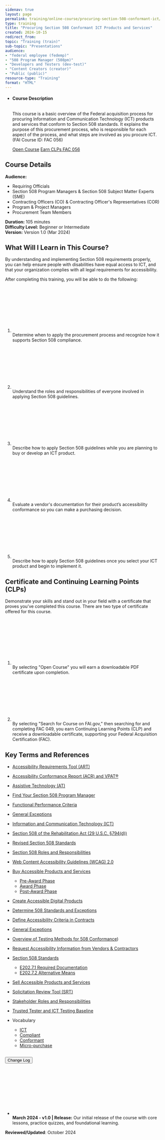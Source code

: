 ```yaml
---
sidenav: true
layout: page
permalink: training/online-course/procuring-section-508-conformant-ict/
type: training
title: "Procuring Section 508 Conformant ICT Products and Services"
created: 2024-10-15
redirect_from:
topic: "Training (train)"
sub-topic: "Presentations"
audience:
- "federal employee (fedemp)"
- "508 Program Manager (508pm)"
- "Developers and Testers (dev-test)"
- "Content Creators (creator)"
- "Public (public)"
resource-type: "Training"
format: "HTML"
---
```

<ul class="usa-card-group">
  <li class="usa-card usa-card--flag flex-1 usa-card--media-right">
    <div class="usa-card__container">
      <div class="usa-card__header">
        <h4 class="usa-card__heading">Course Description</h4>
      </div>
      <div class="usa-card__media usa-card__media--inset">
        <div class="usa-card__img">
          <img src="https://assets.section508.gov/files/thumbnails/online-course-thumbnail-procuring-ict-prod-srvs.jpg" alt="" class="radius-lg" />
        </div>
      </div>
      <div class="usa-card__body">
        <p>This course is a basic overview of the Federal acquisition process for procuring Information and Communication Technology (ICT) products and services that conform to Section 508 standards. It explains the purpose of this procurement process, who is responsible for each aspect of the process, and what steps are involved as you procure ICT. (FAI Course ID: FAC 056)</p>
      </div>
      <div class="usa-card__footer">
        <a href="https://training.section508.gov/procuring-section-508-conformant-ict-products-and-services/index.html" target="_blank" class="usa-button">Open Course</a>&nbsp;<a href="https://www.fai.gov/training/find-and-register-for-courses" target="_blank" class="usa-button usa-button--accent-warm">Earn CLPs FAC 056</a>
      </div>
    </div>
  </li>
</ul>

## Course Details
**Audience:** 
* Requiring Officials
* Section 508 Program Managers & Section 508 Subject Matter Experts (SME)
* Contracting Officers (CO) & Contracting Officer's Representatives (COR)
* Program & Project Managers 
* Procurement Team Members

**Duration:** 105 minutes  
**Difficulty Level:** Beginner or Intermediate  
**Version:** Version 1.0 (Mar 2024)  

## What Will I Learn in This Course?
By understanding and implementing Section 508 requirements properly, you can help ensure people with disabilities have equal access to ICT, and that your organization complies with all legal requirements for accessibility.

After completing this training, you will be able to do the following:
<ol class="usa-icon-list tablet:grid-col">
    <li class="usa-icon-list__item">
        <div class="usa-icon-list__icon text-green"><svg class="usa-icon" aria-hidden="true" role="img"><use xlink:href="{{ site.baseurl }}/assets/images/sprite.svg#check_circle"></use></svg></div>
        <div class="usa-icon-list__content">Determine when to apply the procurement process and recognize how it supports Section 508 compliance.</div>
    </li>
    <li class="usa-icon-list__item">
        <div class="usa-icon-list__icon text-green"><svg class="usa-icon" aria-hidden="true" role="img"><use xlink:href="{{ site.baseurl }}/assets/images/sprite.svg#check_circle"></use></svg></div>
        <div class="usa-icon-list__content">Understand the roles and responsibilities of everyone involved in applying Section 508 guidelines.</div>
    </li>
    <li class="usa-icon-list__item">
        <div class="usa-icon-list__icon text-green"><svg class="usa-icon" aria-hidden="true" role="img"><use xlink:href="{{ site.baseurl }}/assets/images/sprite.svg#check_circle"></use></svg></div>
        <div class="usa-icon-list__content">Describe how to apply Section 508 guidelines while you are planning to buy or develop an ICT product.</div>
    </li>
    <li class="usa-icon-list__item">
        <div class="usa-icon-list__icon text-green"><svg class="usa-icon" aria-hidden="true" role="img"><use xlink:href="{{ site.baseurl }}/assets/images/sprite.svg#check_circle"></use></svg></div>
        <div class="usa-icon-list__content">Evaluate a vendor's documentation for their product’s accessibility conformance so you can make a purchasing decision.</div>
    </li>
    <li class="usa-icon-list__item">
        <div class="usa-icon-list__icon text-green"><svg class="usa-icon" aria-hidden="true" role="img"><use xlink:href="{{ site.baseurl }}/assets/images/sprite.svg#check_circle"></use></svg></div>
        <div class="usa-icon-list__content">Describe how to apply Section 508 guidelines once you select your ICT product and begin to implement it.</div>
    </li>
</ol>

## Certificate and Continuing Learning Points (CLPs)
Demonstrate your skills and stand out in your field with a certificate that proves you’ve completed this course. There are two type of certificate offered for this course.
<ol class="usa-icon-list tablet:grid-col">
    <li class="usa-icon-list__item">
        <div class="usa-icon-list__icon text-green"><svg class="usa-icon" aria-hidden="true" role="img"><use xlink:href="{{ site.baseurl }}/assets/images/sprite.svg#check_circle"></use></svg></div>
        <div class="usa-icon-list__content">By selecting "Open Course" you will earn a downloadable PDF certificate upon completion.</div>
    </li>
    <li class="usa-icon-list__item">
        <div class="usa-icon-list__icon text-green"><svg class="usa-icon" aria-hidden="true" role="img"><use xlink:href="{{ site.baseurl }}/assets/images/sprite.svg#check_circle"></use></svg></div>
        <div class="usa-icon-list__content">By selecting "Search for Course on FAI.gov," then searching for and completing FAC 049, you earn Continuing Learning Points (CLP) and receive a downloadable certificate, supporting your Federal Acquisition Certification (FAC).</div>
    </li>
</ol>

## Key Terms and References 
* [Accessibility Requirements Tool (ART)]({{site.baseurl}}/art/)
* [Accessibility Conformance Report (ACR) and VPAT&reg;]({{site.baseurl}}/sell/acr/)
* [Assistive Technology (AT)]({{site.baseurl}}/content/glossary/#assistive-technology)
* [Find Your Section 508 Program Manager]({{site.baseurl}}/tools/program-manager-listing/)
* <a href="https://www.access-board.gov/ict/#302-functional-performance-criteria" target="_blank" class="usa-link--external">Functional Performance Criteria</a>
* [General Exceptions]({{site.baseurl}}/buy/determine-508-standards-exceptions/)
* [Information and Communication Technology (ICT)]({{site.baseurl}}/content/glossary/#ict)
* [Section 508 of the Rehabilitation Act (29 U.S.C. §794(d))]({{site.baseurl}}/manage/laws-and-policies/section-508-law/)
* <a href="https://www.access-board.gov/ict" target="_blank" class="usa-link--external">Revised Section 508 Standards</a>
* [Section 508 Roles and Responsibilities]({{site.baseurl}}/manage/roles/)
* <a href="https://www.w3.org/WAI/standards-guidelines/wcag/" target="_blank" class="usa-link--external">Web Content Accessibility Guidelines (WCAG) 2.0</a>


* [Buy Accessible Products and Services]({{site.baseurl}}/buy/)
  * [Pre-Award Phase]({{site.baseurl}}/buy/#pre-award)
  * [Award Phase]({{site.baseurl}}/buy/#award)
  * [Post-Award Phase]({{site.baseurl}}/buy/#post-award)
* [Create Accessible Digital Products]({{site.baseurl}}/create/)
* [Determine 508 Standards and Exceptions]({{site.baseurl}}/buy/determine-508-standards-exceptions/)
* [Define Accessibility Criteria in Contracts]({{site.baseurl}}/buy/define-accessibility-criteria/)
* <a href="https://www.access-board.gov/ict/#E202-general-exceptions" target="_blank" class="usa-link--external">General Exceptions</a>
* [Overview of Testing Methods for 508 Conformance]({{site.baseurl}}/test/testing-overview/))
* [Request Accessibility Information from Vendors & Contractors]({{site.baseurl}}/buy/request-accessibility-information/)
* <a href="https://www.access-board.gov/ict/" target="_blank" class="usa-link--external">Section 508 Standards</a>
  * <a href="https://www.access-board.gov/ict/#E202.7.1" target="_blank" class="usa-link--external">E202.7.1 Required Documentation</a>
  * <a href="https://www.access-board.gov/ict/#E202.7.2" target="_blank" class="usa-link--external">E202.7.2 Alternative Means</a>
* [Sell Accessible Products and Services]({{site.baseurl}}/sell/)
* [Solicitation Review Tool (SRT)](https://www.section508.gov/buy/solicitation-review-tool/)
* [Stakeholder Roles and Responsibilities]({{site.baseurl}}/manage/roles/)
* [Trusted Tester and ICT Testing Baseline]({{site.baseurl}}/test/trusted-tester/)
* Vocabulary
  * [ICT]({{site.baseurl}}/content/glossary/#ict)
  * [Compliant]({{site.baseurl}}/content/glossary/#compliant-section-508)
  * [Conformant]({{site.baseurl}}/content/glossary/#conformant-section-508)
  * [Micro-purchase]({{site.baseurl}}/content/glossary/#micro-purchase)

<div class="usa-accordion usa-accordion--bordered">
  <h2 class="usa-accordion__heading"><button type="button" class="usa-accordion__button" aria-expanded="false" aria-controls="change-log">Change Log</button>
  </h2>
  <div id="change-log" class="usa-accordion__content usa-prose">
    <ul>
      <li class="usa-icon-list__item">
        <div class="usa-icon-list__icon text-orange"><svg class="usa-icon" aria-hidden="true" role="img"><use xlink:href="{{ site.baseurl }}/assets/images/sprite.svg#event"></use></svg></div>
        <div class="usa-icon-list__content"><strong>March 2024 - v1.0 | Release:</strong> Our initial release of the course with core lessons, practice quizzes, and foundational learning.</div>
      </li>
    </ul>
  </div>
</div>

**Reviewed/Updated**: October 2024